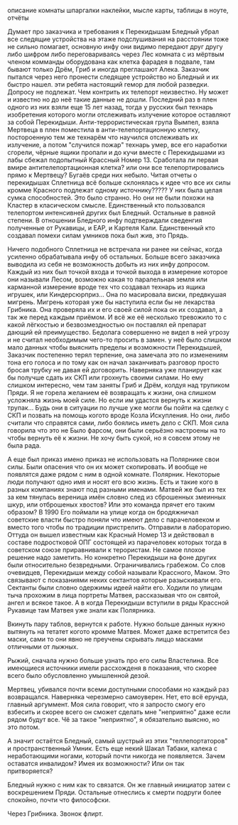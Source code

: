 описание комнаты
	шпаргалки наклейки, мысле карты, таблицы в ноуте, отчёты

Думает про заказчика и требования к Перекидышам
	Бледный убрал все следящие устройства на этаже
	подслушивания на расстоянии тоже не сильно помагает, основную инфу они видимо передают друг другу либо шифром либо переговариваясь через Лес
	комната с из мёртвым членом комманды оборудована как клетка фарадея в подвале, там бывают только Дрём, Гриб и иногда преглашают Алека. Заказчик пытался через него пронести следящее устройство но Бледный и их быстро нашел.
	эти ребята настоящий гемор для любой разведки. Допросу не подлежат. Чем контрить их телепорт неизвестно. Ну может и известно но до неё такие данные не дошли.
	Последний раз в плен одного из них взяли еще 15 лет назад, тогда у русских был технарь изобретения которого могли отслеживать излучение которое оставляют за собой Перекидыши. Анти-террористическая група Вымпел, взяла Мертвеца в плен поместила в анти-телепортационную клетку, постороенную тем же технарём что научился отслеживать их излучение, а потом "случился пожар" технарь умер, все его наработки сгорели, чёрные ящики пропали и до кучи вместе с Перекидышами из лабы сбежал подопытный Крассный Номер 13.
	Сработала ли первая вмире антителепортационная клетка? или они все телепортировались прямо к Мертвецу?
	Бугаёв среди них небыло.
	Читая отчеты о перекидышах Сплетница всё больше склонялась к идее что все их силы кромме Красного подлежат одному источнику?????
	У них была целая сумка способностей. Это было странно. Но они не были похожи на Кластер в класическом смысле.
	Единственный кто пользовался телепортом интенсивней других был Бледный. Остальные в равной степени. В отношении Бледного инфу подтверждали сведенгия полученные от Рукавицы, и ЕАР, и Картеля Кали.
	Единственный кто создавал помехи силам умников пока был жив, это Прядь. 
	
Ничего подобного Сплетница не встречала ни ранее ни сейчас, когда усиленно обрабатывала инфу об остальных.
	Больше всего заказчика выводила из себя не возможность добыть из них инфу допросом.
	Каждый из них был точкой входа и точкой выхода в измерение которое они называли Лесом, возможно какая то паралельная земля или карманной измерение вроде тех что создавал технарь из ящика игрушек, или Киндерсюрприз...
	Она по масировала виски, предвкушая мигрень. Мигрень которая уже бы наступила если бы не лекарства Грибника. Она проверяла их и его своей силой пока он их создавал, а так же перед каждым приёмом. И всё же её несколько тревожило то с какой лёгкостью и безвозмездностью он поставлял ей препарат дающий ей преимущество. Бедолага совершенно не видел в ней угрозу и не считал необходимым чего-то просить в замен.
	у неё было слишком мало данных чтобы выяснить пределы и возможности Перекидышей, Заказчик постепенно терял терпение, она замечала это по изменениям тона его голоса и по тому как он начал заканчивать разговор просто бросая трубку не давая ей договорить.
	Наверняка уже планирует как бы получше сдать их СКП или грохнуть своими силами.
	Но ему слишком интересно, чем там заняты Гриб и Дрём, колдуя над трупиком Пряди. Я не горела желанием её возвращать к жизни, она слишком усложняла жизнь моей силе.
	Но если им удастся вернуть к жизни трупак... Будь они в ситуации по лучше уже могли бы пойти на сделку с СКП и позвать на помощь когото вроде Козла Искупления. Но они, либо считали что справятся сами, либо боялись иметь дело с СКП. Моя сила говорила что это не Было фарсом, они были серьёзно настроены на то чтобы вернуть её к жизни. Не хочу быть сукой, но я совсем этому не была рада.

А еще был приказ имено приказ не использовать на Полярнике свои силы. Были опасения что он их может скопировать. И вообще не появлятся даже рядом с ним в одной комнате.
	Полярник. Некоторые люди получают одно имя и носят его всю жизнь. Есть и такие кого в разных компаниях знают под разными именами. Матвей же был из тех за кем тянулась вереница имён словно след из сброшенных змеинных шкур, или отброшеных хвостов? Или это команда прячет его таким образом?
	В 1990 Его поймали на улице когда он бродяжничал советские власти быстро поняли что имеют дело с парачеловеком и вместо того чтобы по традиции пристрелить. Отправили в лабораторию. Оттуда он вышел известным как Красный Номер 13 и действовал в составе подростковой ОПГ состоящей из парачеловек которых тогда в советском союзе приравнивали к терористам. Не самое плохое решение надо заметить. Но конкретно Перекидыши на фоне других были относительно безвредными. Ограничивались грабежом. Со слов очевидцев, Перекидыши между собой называли Крассного, Маком. Это связывают с показаниями неких сектантов которые разыскивали его. Сектанты были словно одержимы идеей найти его. Ходили по улицам тыча прохожим в лица портреты Матвея, рассказывая что он святой, ангел и всякое такое.
	А в когда Перекидыши вступили в ряды Крассной Рукавице там Матвея уже знали как Полярника.

Вкинуть пару таблов, вернутся к работе. Нужно больше данных нужно вытянуть на тетатет когото кромме Матвея.
	Может даже встретится без маски, сами то они явно не преучены скрывать лиццо масками отличными от лыжных.

Рыжий, сначала нужно больше узнать про его силы Властелина. Все имеющиеся источники имели рассхожденя в показания, что скорее всего было обусловленно умышленной дезой.

Мертвец, убивался почти всеми доступными способами но каждый раз возвращался. Наверняка черезмерно самоуверен. Нет, ето всё ерунда, главный аргуммент. Моя сила говорит, что я запросто смогу его взбесить и скорее всего он сможет сделать мне "неприятно" даже если рядом будут все. Чё за такое "неприятно", я обязательно выясню, но это потом.

А значит остаётся Бледный, самый шустрый из этих "теллепортаторов" и пространственный Умник. Есть еще некий Шакал Табаки, калека с неработающими ногами, который почти никогда не появляется.
	Зачем оставатся инвалидом? Имея их возможности? Или он так притворяется?

Бледный нужно с ним как то связатся. Он же главный инициатор затеи с воскрешением Пряди. Остальные отнеслись к смерти подруги более спокойно, почти что философски.
	
Через Грибника. Звонок флирт.